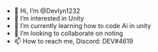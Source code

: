 - 👋 Hi, I’m @Devlyn1232
- 👀 I’m interested in Unity
- 🌱 I’m currently learning how to code Ai in unity
- 💞️ I’m looking to collaborate on noting
- 📫 How to reach me, Discord: DEV#4619

<!---
Devlyn1232/Devlyn1232 is a ✨ special ✨ repository because its `README.md` (this file) appears on your GitHub profile.
You can click the Preview link to take a look at your changes.
--->

